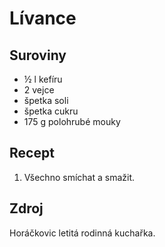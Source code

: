 # Lívance

## Suroviny

 * ½ l kefíru
 * 2 vejce
 * špetka soli
 * špetka cukru
 * 175 g polohrubé mouky

## Recept

 1. Všechno smíchat a smažit.

## Zdroj

Horáčkovic letitá rodinná kuchařka.
